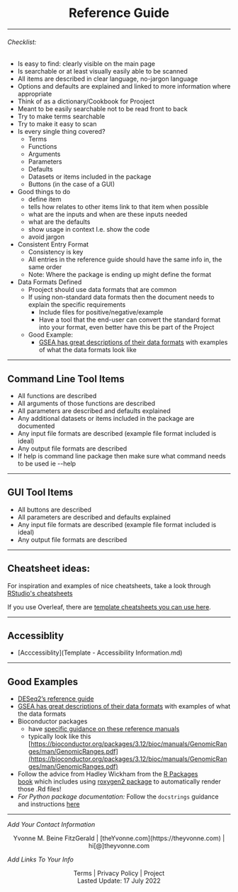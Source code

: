 <h1 align="center">Reference Guide</h1>

---

###### _Checklist:_  

- Is easy to find: clearly visible on the main page
- Is searchable or at least visually easily able to be scanned
- All items are described in clear language, no-jargon language
- Options and defaults are explained and linked to more information where appropriate
- Think of as a dictionary/Cookbook for Prooject
- Meant to be easily searchable not to be read front to back
- Try to make terms searchable
- Try to make it easy to scan
- Is every single thing covered?
	-  Terms
	-  Functions
	-  Arguments
	-  Parameters
	-  Defaults
	-  Datasets or items included in the package
	-  Buttons (in the case of a GUI)
- Good things to do
	- define item
	- tells how relates to other items link to that item when possible
	- what are the inputs and when are these inputs needed
	- what are the defaults
	- show usage in context I.e. show the code
	- avoid jargon
- Consistent Entry Format
	- Consistency is key
	- All entries in the reference guide should have the same info in, the same order
	- Note: Where the package is ending up might define the format 
- Data Formats Defined
	- Prooject should use data formats that are common
	- If using non-standard data formats then the document needs to explain the specific requirements 
		- Include files for positive/negative/example
		- Have a tool that the end-user can convert the standard format into your format, even better have this be part of the Project
	- Good Example:
		- [GSEA has great descriptions of their data formats](https://www.gsea-msigdb.org/gsea/doc/GSEAUserGuideTEXT.htm#_Loading_Data) with examples of what the data formats look like

---

## Command Line Tool Items

  - All functions are described
  - All arguments of those functions are described
  - All parameters are described and defaults explained
  - Any additional datasets or items included in the package are documented
  - Any input file formats are described (example file format included is ideal)
  - Any output file formats are described
  - If help is command line package then make sure what command needs to be used ie --help

----

## GUI Tool Items

  - All buttons are described
  - All parameters are described and defaults explained
  - Any input file formats are described (example file format included is ideal)
  - Any output file formats are described

---

## Cheatsheet ideas:

For inspiration and examples of nice cheatsheets, take a look through [RStudio's cheatsheets](https://www.rstudio.com/resources/cheatsheets/)

If you use Overleaf, there are [template cheatsheets you can use here](https://www.overleaf.com/gallery/tagged/cheat-sheet).

---

## Accessiblity 
- [Acccessiblity](Template - Accessibility Information.md)

---

## Good Examples
- [DESeq2’s reference guide](https://bioconductor.org/packages/release/bioc/manuals/DESeq2/man/DESeq2.pdf)
- [GSEA has great descriptions of their data formats](https://www.gsea-msigdb.org/gsea/doc/GSEAUserGuideTEXT.htm#_Loading_Data) with examples of what the data formats
- Bioconductor packages 
	- have [specific guidance on these reference manuals](http://cran.fhcrc.org/doc/manuals/R-exts.html#Documenting-functions)
	- typically look like this [https://bioconductor.org/packages/3.12/bioc/manuals/GenomicRanges/man/GenomicRanges.pdf](https://bioconductor.org/packages/3.12/bioc/manuals/GenomicRanges/man/GenomicRanges.pdf)
- Follow the advice from Hadley Wickham from the [R Packages book](https://r-pkgs.org/man.html) which includes using [roxygen2 package](https://cran.r-project.org/web/packages/roxygen2/vignettes/roxygen2.html) to automatically render those .Rd files!
- _For Python package documentation:_ Follow the `docstrings` guidance and instructions [here](https://realpython.com/documenting-python-code/)






---
_Add Your Contact Information_
<center>Yvonne M. Beine FitzGerald | [theYvonne.com](https://theyvonne.com) | hi[@]theyvonne.com </center>  

_Add Links To Your Info_

<center>Terms | Privacy Policy | Project </center>

<center>Lasted Update: 17 July 2022 </center>



